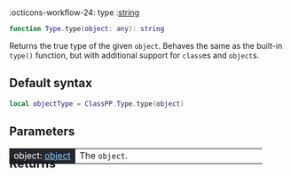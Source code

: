 #
<span class="api-header">
    <span class="api-icon" markdown>:octicons-workflow-24:</span>
    <span class="api-title">type</span>
    <span class="api-type">:</span><a href="https://create.roblox.com/docs/luau/strings" class="api-type">string</a>
</span>

```lua
function Type.type(object: any): string
```

Returns the true type of the given `object`. Behaves the same as the built-in `type()` function, but with additional support for `class`es and `object`s.

## Default syntax
```lua
local objectType = ClassPP.Type.type(object)
```

## Parameters
<span markdown>
    <div class="md-typeset__table">
        <table>
            <tbody>
                <tr>
                    <td style="background-color: rgb(37, 39, 45); color: #fff">object: <a href="../../../dataTypes/object"  style="color:        lightskyblue;      ">object</a></td>
                    <td style="width: 74%">The <code>object</code>.</td>
                </tr>
            </tbody>
        </table>
    </div>
</span>

<h2 markdown style="font-size: 1.5625em; margin-bottom: -20px; margin-top: -30px"> Returns </h2>